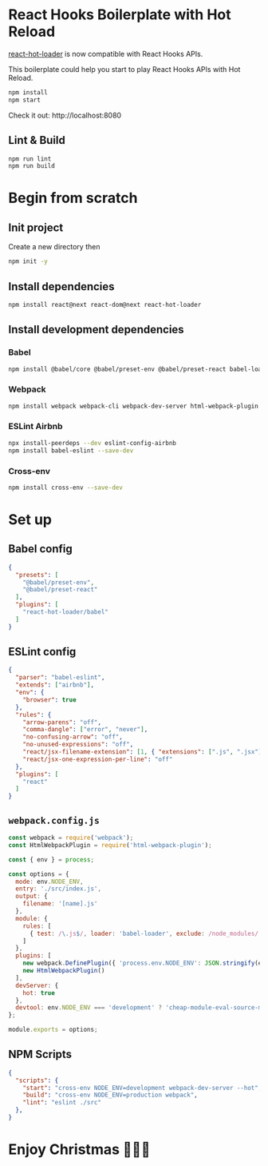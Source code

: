 # React Hooks Boilerplate with Hot Reload

[react-hot-loader](https://github.com/gaearon/react-hot-loader) is now compatible with React Hooks APIs.

This boilerplate could help you start to play React Hooks APIs with Hot Reload.

```sh
npm install
npm start
```

Check it out: http://localhost:8080

## Lint & Build

```sh
npm run lint
npm run build
```

# Begin from scratch

## Init project

Create a new directory then

```sh
npm init -y
```

## Install dependencies
```sh
npm install react@next react-dom@next react-hot-loader
```

## Install development dependencies

### Babel

```sh
npm install @babel/core @babel/preset-env @babel/preset-react babel-loader --save-dev
```

### Webpack

```sh
npm install webpack webpack-cli webpack-dev-server html-webpack-plugin --save-dev
```

### ESLint Airbnb
```sh
npx install-peerdeps --dev eslint-config-airbnb
npm install babel-eslint --save-dev
```

### Cross-env

```sh
npm install cross-env --save-dev
```

# Set up

## Babel config

```json
{
  "presets": [
    "@babel/preset-env",
    "@babel/preset-react"
  ],
  "plugins": [
    "react-hot-loader/babel"
  ]
}
```

## ESLint config

```json
{
  "parser": "babel-eslint",
  "extends": ["airbnb"],
  "env": {
    "browser": true
  },
  "rules": {
    "arrow-parens": "off",
    "comma-dangle": ["error", "never"],
    "no-confusing-arrow": "off",
    "no-unused-expressions": "off",
    "react/jsx-filename-extension": [1, { "extensions": [".js", ".jsx"] }],
    "react/jsx-one-expression-per-line": "off"
  },
  "plugins": [
    "react"
  ]
}
```

## `webpack.config.js`

```js
const webpack = require('webpack');
const HtmlWebpackPlugin = require('html-webpack-plugin');

const { env } = process;

const options = {
  mode: env.NODE_ENV,
  entry: './src/index.js',
  output: {
    filename: '[name].js'
  },
  module: {
    rules: [
      { test: /\.js$/, loader: 'babel-loader', exclude: /node_modules/ }
    ]
  },
  plugins: [
    new webpack.DefinePlugin({ 'process.env.NODE_ENV': JSON.stringify(env.NODE_ENV) }),
    new HtmlWebpackPlugin()
  ],
  devServer: {
    hot: true
  },
  devtool: env.NODE_ENV === 'development' ? 'cheap-module-eval-source-map' : undefined
};

module.exports = options;
```

## NPM Scripts

```json
{
  "scripts": {
    "start": "cross-env NODE_ENV=development webpack-dev-server --hot",
    "build": "cross-env NODE_ENV=production webpack",
    "lint": "eslint ./src"
  },
}
```

# Enjoy Christmas 🎅🎄🔥
